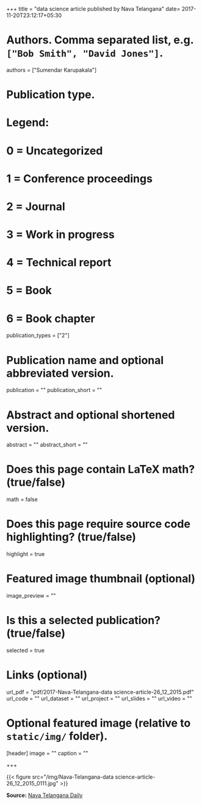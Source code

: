 +++
title = "data science article published by Nava Telangana"
date= 2017-11-20T23:12:17+05:30
# Authors. Comma separated list, e.g. `["Bob Smith", "David Jones"]`.
authors = ["Sumendar Karupakala"]

# Publication type.
# Legend:
# 0 = Uncategorized
# 1 = Conference proceedings
# 2 = Journal
# 3 = Work in progress
# 4 = Technical report
# 5 = Book
# 6 = Book chapter
publication_types = ["2"]

# Publication name and optional abbreviated version.
publication = ""
publication_short = ""

# Abstract and optional shortened version.
abstract = ""
abstract_short = ""

# Does this page contain LaTeX math? (true/false)
math = false

# Does this page require source code highlighting? (true/false)
highlight = true

# Featured image thumbnail (optional)
image_preview = ""

# Is this a selected publication? (true/false)
selected = true

# Links (optional)
url_pdf = "pdf/2017-Nava-Telangana-data science-article-26_12_2015.pdf"
url_code = ""
url_dataset = ""
url_project = ""
url_slides = ""
url_video = ""

# Optional featured image (relative to `static/img/` folder).
[header]
image = ""
caption = ""

+++

{{< figure src="/img/Nava-Telangana-data science-article-26_12_2015_0111.jpg" >}}

**Source:** <a href="http://www.navatelangana.com/article/techplus/182450" target="_blank">Nava Telangana Daily</a>
